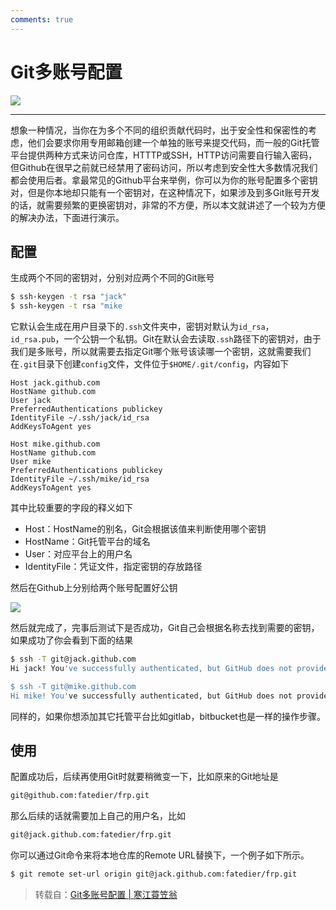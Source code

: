 ```yaml
---
comments: true
---
```


# Git多账号配置

![](https://cdn.jsdelivr.net/gh/SDNURoboticsAILab/ImageBed@master/img/resources/git/202411251710938.webp)
<!-- more -->
---

想象一种情况，当你在为多个不同的组织贡献代码时，出于安全性和保密性的考虑，他们会要求你用专用邮箱创建一个单独的账号来提交代码，而一般的Git托管平台提供两种方式来访问仓库，HTTTP或SSH，HTTP访问需要自行输入密码，但Github在很早之前就已经禁用了密码访问，所以考虑到安全性大多数情况我们都会使用后者。拿最常见的Github平台来举例，你可以为你的账号配置多个密钥对，但是你本地却只能有一个密钥对，在这种情况下，如果涉及到多Git账号开发的话，就需要频繁的更换密钥对，非常的不方便，所以本文就讲述了一个较为方便的解决办法，下面进行演示。



## 配置

生成两个不同的密钥对，分别对应两个不同的Git账号

```bash
$ ssh-keygen -t rsa "jack"
$ ssh-keygen -t rsa "mike
```

它默认会生成在用户目录下的`.ssh`文件夹中，密钥对默认为`id_rsa`，`id_rsa.pub`，一个公钥一个私钥。Git在默认会去读取`.ssh`路径下的密钥对，由于我们是多账号，所以就需要去指定Git哪个账号该读哪一个密钥，这就需要我们在`.git`目录下创建`config`文件，文件位于`$HOME/.git/config`，内容如下

```
Host jack.github.com
HostName github.com
User jack
PreferredAuthentications publickey
IdentityFile ~/.ssh/jack/id_rsa
AddKeysToAgent yes

Host mike.github.com
HostName github.com
User mike
PreferredAuthentications publickey
IdentityFile ~/.ssh/mike/id_rsa
AddKeysToAgent yes
```

其中比较重要的字段的释义如下

- Host：HostName的别名，Git会根据该值来判断使用哪个密钥
- HostName：Git托管平台的域名
- User：对应平台上的用户名
- IdentityFile：凭证文件，指定密钥的存放路径

然后在Github上分别给两个账号配置好公钥

![](https://cdn.jsdelivr.net/gh/SDNURoboticsAILab/ImageBed@master/img/resources/git/202411252012346.png)

然后就完成了，完事后测试下是否成功，Git自己会根据名称去找到需要的密钥，如果成功了你会看到下面的结果

```bash
$ ssh -T git@jack.github.com
Hi jack! You've successfully authenticated, but GitHub does not provide shell access.

$ ssh -T git@mike.github.com
Hi mike! You've successfully authenticated, but GitHub does not provide shell access.
```

同样的，如果你想添加其它托管平台比如gitlab，bitbucket也是一样的操作步骤。

## 使用

配置成功后，后续再使用Git时就要稍微变一下，比如原来的Git地址是

```bash
git@github.com:fatedier/frp.git
```

那么后续的话就需要加上自己的用户名，比如

```bash
git@jack.github.com:fatedier/frp.git
```

你可以通过Git命令来将本地仓库的Remote URL替换下，一个例子如下所示。

```bash
$ git remote set-url origin git@jack.github.com:fatedier/frp.git
```

> 转载自：[Git多账号配置 | 寒江蓑笠翁](https://246859.github.io/posts/code/git/5.multiple_account.html)
